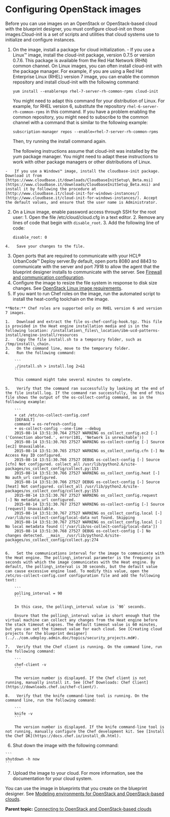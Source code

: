 # Configuring OpenStack images

Before you can use images on an OpenStack or OpenStack-based cloud with the blueprint designer, you must configure cloud-init on those images.Cloud-init is a set of scripts and utilities that cloud systems use to initialize and configure instances.

1.   On the image, install a package for cloud initialization. 
    -   If you use a Linux™ image, install the cloud-init package, version 0.7.5 or version 0.7.6. This package is available from the Red Hat Network \(RHN\) common channel. On Linux images, you can often install cloud-init with the package manager. For example, if you are using a Red Hat Enterprise Linux \(RHEL\) version 7 image, you can enable the common repository and install cloud-init with the following command:

        ```
        yum install --enablerepo rhel-7-server-rh-common-rpms cloud-init
        ```

        You might need to adapt this command for your distribution of Linux. For example, for RHEL version 6, substitute the repository `rhel-6-server-rh-common-rpms` in this command. If you have a problem enabling the common repository, you might need to subscribe to the common channel with a command that is similar to the following example:

        ```
        subscription-manager repos --enable=rhel-7-server-rh-common-rpms
        ```

        Then, try running the install command again.

        The following instructions assume that cloud-init was installed by the yum package manager. You might need to adapt these instructions to work with other package managers or other distributions of Linux.

    -   If you use a Windows™ image, install the cloudbase-init package. Download it from [https://www.cloudbase.it/downloads/CloudbaseInitSetup\_Beta.msi](https://www.cloudbase.it/downloads/CloudbaseInitSetup_Beta.msi) and install it by following the procedure at [http://www.cloudbase.it/cloud-init-for-windows-instances/](http://www.cloudbase.it/cloud-init-for-windows-instances/). Accept the default values, and ensure that the user name is Administrator.
2.   On a Linux image, enable password access through SSH for the root user: 
    1.   Open the file /etc/cloud/cloud.cfg in a text editor. 
    2.   Remove any lines of code that begin with `disable_root`. 
    3.   Add the following line of code: 

        ```
        disable_root: 0
        ```

    4.   Save your changes to the file. 
3.  Open ports that are required to communicate with your HCL® UrbanCode™ Deploy server.By default, open ports 8080 and 8843 to communicate with the server and port 7918 to allow the agent that the blueprint designer installs to communicate with the server. See [Firewall and communication configuration](../../com.udeploy.install.doc/topics/agent_firewalls.md#).
4.   Configure the image to resize the file system in response to disk size changes. See [OpenStack Linux image requirements](http://docs.openstack.org/image-guide/openstack-images.html#disk-partitions-and-resize-root-partition-on-boot-cloud-init). 
5.   If you want to run Chef roles on the image, run the automated script to install the heat-config toolchain on the image. 

    **Note:** Chef roles are supported only on RHEL version 6 and version 7 images.

    1.   Download and extract the file os-chef-config-hook.tgz. This file is provided in the Heat engine installation media and is in the following location: /installation\_files\_location/ibm-ucd-patterns-install/engine-install/resources 
    2.   Copy the file install.sh to a temporary folder, such as /tmp/install\_chain. 
    3.   On the command line, move to the temporary folder. 
    4.   Run the following command: 

        ```
        ./install.sh > install.log 2>&1
        ```

        This command might take several minutes to complete.

    5.   Verify that the command ran successfully by looking at the end of the file install.log. If the command ran successfully, the end of this file shows the output of the os-collect-config command, as in the following example:

        ```
        + cat /etc/os-collect-config.conf
        [DEFAULT]
        command = os-refresh-config
        + os-collect-config --one-time --debug
        2015-08-14 13:51:30.764 27527 WARNING os_collect_config.ec2 [-] ('Connection aborted.', error(101, 'Network is unreachable'))
        2015-08-14 13:51:30.765 27527 WARNING os-collect-config [-] Source [ec2] Unavailable.
        2015-08-14 13:51:30.765 27527 WARNING os_collect_config.cfn [-] No Access Key ID configured.
        2015-08-14 13:51:30.766 27527 DEBUG os-collect-config [-] Source [cfn] Not configured. collect_all /usr/lib/python2.6/site-packages/os_collect_config/collect.py:153
        2015-08-14 13:51:30.766 27527 WARNING os_collect_config.heat [-] No auth_url configured.
        2015-08-14 13:51:30.766 27527 DEBUG os-collect-config [-] Source [heat] Not configured. collect_all /usr/lib/python2.6/site-packages/os_collect_config/collect.py:153
        2015-08-14 13:51:30.767 27527 WARNING os_collect_config.request [-] No metadata_url configured.
        2015-08-14 13:51:30.767 27527 WARNING os-collect-config [-] Source [request] Unavailable.
        2015-08-14 13:51:30.767 27527 WARNING os_collect_config.local [-] /var/lib/os-collect-config/local-data not found. Skipping
        2015-08-14 13:51:30.767 27527 WARNING os_collect_config.local [-] No local metadata found (['/var/lib/os-collect-config/local-data'])
        2015-08-14 13:51:30.768 27527 DEBUG os-collect-config [-] No changes detected. __main__ /usr/lib/python2.6/site-packages/os_collect_config/collect.py:274
        ```

    6.   Set the communications interval for the image to communicate with the Heat engine. The polling\_interval parameter is the frequency in seconds with which the image communicates with the Heat engine. By default, the polling\_interval is 30 seconds, but the default value can cause excessive engine load. To modify this value, open the /etc/os-collect-config.conf configuration file and add the following text:

        ```
        polling_interval = 90
        ```

        In this case, the polling\_interval value is `90` seconds.

        Ensure that the polling\_interval value is short enough that the virtual machine can collect any changes from the Heat engine before the stack timeout elapses. The default timeout value is 60 minutes, but you can set the timeout value for each cloud. See [Creating cloud projects for the blueprint designer](../../com.udeploy.admin.doc/topics/security_projects.md#).

    7.   Verify that the Chef client is running. On the command line, run the following command:

        ```
        chef-client -v
        ```

        The version number is displayed. If the Chef client is not running, manually install it. See [Chef Downloads: Chef Client](https://downloads.chef.io/chef-client/).

    8.   Verify that the knife command-line tool is running. On the command line, run the following command:

        ```
        knife -v
        ```

        The version number is displayed. If the knife command-line tool is not running, manually configure the Chef development kit. See [Install the Chef DK](https://docs.chef.io/install_dk.html).

6.   Shut down the image with the following command: 

    ```
    shutdown -h now
    ```

7.   Upload the image to your cloud. For more information, see the documentation for your cloud system.

You can use the image in blueprints that you create on the blueprint designer. See [Modeling environments for OpenStack and OpenStack-based clouds](blueprint_edit_os.md).

**Parent topic:** [Connecting to OpenStack and OpenStack-based clouds](../../com.edt.doc/topics/cloud_connect_openstack.md)

